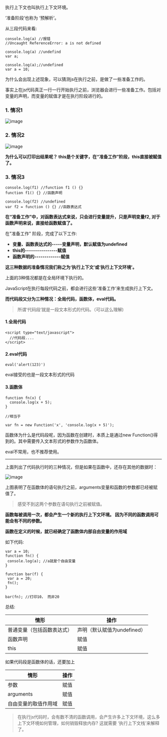 
执行上下文也叫执行上下文环境。

‘准备阶段’也称为 ‘预解析’。

从三段代码来看:

```
console.log(a) //报错
//Uncaught ReferenceError: a is not defined
```

```
console.log(a) //undefind
var a;
```

```
console.log(a);//undefined
var a = 10;
```

为什么会出现上述现象，可以猜测js在执行之前，是做了一些准备工作的。

事实上在js代码真正一行一行开始执行之前，浏览器会进行一些准备工作。包括对变量的声明，而变量的赋值才是在执行阶段进行的。

### 1. 情况1

![image](https://user-images.githubusercontent.com/24636279/120577121-712df180-c456-11eb-9f2c-716f777fc013.png)


### 2. 情况2

![image](https://user-images.githubusercontent.com/24636279/120577677-38424c80-c457-11eb-9843-99f5bc76752b.png)

**为什么可以打印出结果呢？ this是个关键字，在“准备工作”阶段，this直接被赋值了。**

### 3. 情况3

```
console.log(f1) //function f1 () {}
function f1() {} //函数声明

console.log(f2) //undefined
var f2 = function () {} //函数表达式
```


**在“准备工作”中，对函数表达式来说，只会进行变量提升，只是声明变量f2, 对于函数声明来说，直接给函数赋值了。**


在"准备工作" 阶段，完成了以下工作:
 - **变量、函数表达式的-----变量声明，默认赋值为undefined**
 - **this的----------------赋值**
 - **函数声明的-------------赋值**

**这三种数据的准备情况我们称之为‘执行上下文’或‘执行上下文环境’。**

上面的3种情况都是在全局环境下执行的。

JavaScript在执行每段代码之前，都会进行这些‘准备工作’来生成执行上下文。

**而代码段又分为三种情况：全局代码，函数体，eval代码。**

> 所谓‘代码段’就是一段文本形式的代码。（可以这么理解)

#### 1.全局代码

```
<script type="text/javascript">
  //代码段....
</script>
```

#### 2.eval代码

```
eval('alert(123)')
```
eval接受的也是一段文本形式的代码

#### 3.函数体

```
function fn(x) {
  console.log(x + 5);
}

//相当于

var fn = new Function('x', 'console.log(x + 5)');
```

函数体为什么是代码段呢，因为函数在创建时，本质上是通过new Function()得到的。其中需要传入文本形式的参数作为函数体。


eval不常用，也不推荐使用。

---

上面列出了代码执行时的三种情况，但是如果在函数中，还存在其他的数据时：

![image](https://user-images.githubusercontent.com/24636279/120580593-07b0e180-c45c-11eb-9133-aff142d05720.png)

上图表明了在函数体的语句执行之前，arguments变量和函数的参数都已经被赋值了。

> 感受不到这两个参数在语句执行之前被赋值。

**函数每被调用一次，都会产生一个新的执行上下文环境。 因为不同的函数调用可能会有不同的参数。**

**函数在定义的时候，就已经确定了函数体内部自由变量的作用域**

如下代码:

```
var a = 10;
function fn() {
 console.log(a); //a就是个自由变量
}

function bar(f) {
 var a = 20;
 fn();
}
 
bar(fn); //打印10， 而非20
```


总结: 


|情形 |操作 |
|--- |--- |
| 普通变量（包括函数表达式）  | 声明（默认赋值为undefined） |
| 函数声明  | 赋值 |
| this  | 赋值 |

如果代码段是函数体的话，还要加上

|情形 |操作 |
|--- |--- |
|参数|赋值|
|arguments| 赋值|
|自由变量的取值作用域|赋值|


> 在执行js代码时，会有数不清的函数调用，会产生许多上下文环境，这么多上下文环境如何管理，如何销毁释放内存? 这就需要 ‘执行上下文栈’来解释了。
